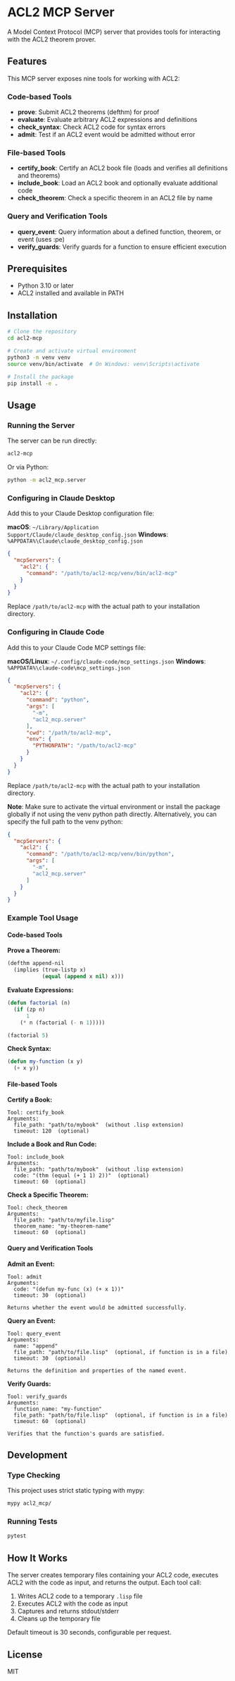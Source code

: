 # ACL2 MCP Server

A Model Context Protocol (MCP) server that provides tools for interacting with the ACL2 theorem prover.

## Features

This MCP server exposes nine tools for working with ACL2:

### Code-based Tools
- **prove**: Submit ACL2 theorems (defthm) for proof
- **evaluate**: Evaluate arbitrary ACL2 expressions and definitions
- **check_syntax**: Check ACL2 code for syntax errors
- **admit**: Test if an ACL2 event would be admitted without error

### File-based Tools
- **certify_book**: Certify an ACL2 book file (loads and verifies all definitions and theorems)
- **include_book**: Load an ACL2 book and optionally evaluate additional code
- **check_theorem**: Check a specific theorem in an ACL2 file by name

### Query and Verification Tools
- **query_event**: Query information about a defined function, theorem, or event (uses :pe)
- **verify_guards**: Verify guards for a function to ensure efficient execution

## Prerequisites

- Python 3.10 or later
- ACL2 installed and available in PATH

## Installation

```bash
# Clone the repository
cd acl2-mcp

# Create and activate virtual environment
python3 -m venv venv
source venv/bin/activate  # On Windows: venv\Scripts\activate

# Install the package
pip install -e .
```

## Usage

### Running the Server

The server can be run directly:

```bash
acl2-mcp
```

Or via Python:

```bash
python -m acl2_mcp.server
```

### Configuring in Claude Desktop

Add this to your Claude Desktop configuration file:

**macOS**: `~/Library/Application Support/Claude/claude_desktop_config.json`
**Windows**: `%APPDATA%\Claude\claude_desktop_config.json`

```json
{
  "mcpServers": {
    "acl2": {
      "command": "/path/to/acl2-mcp/venv/bin/acl2-mcp"
    }
  }
}
```

Replace `/path/to/acl2-mcp` with the actual path to your installation directory.

### Configuring in Claude Code

Add this to your Claude Code MCP settings file:

**macOS/Linux**: `~/.config/claude-code/mcp_settings.json`
**Windows**: `%APPDATA%\claude-code\mcp_settings.json`

```json
{
  "mcpServers": {
    "acl2": {
      "command": "python",
      "args": [
        "-m",
        "acl2_mcp.server"
      ],
      "cwd": "/path/to/acl2-mcp",
      "env": {
        "PYTHONPATH": "/path/to/acl2-mcp"
      }
    }
  }
}
```

Replace `/path/to/acl2-mcp` with the actual path to your installation directory.

**Note**: Make sure to activate the virtual environment or install the package globally if not using the venv python path directly. Alternatively, you can specify the full path to the venv python:

```json
{
  "mcpServers": {
    "acl2": {
      "command": "/path/to/acl2-mcp/venv/bin/python",
      "args": [
        "-m",
        "acl2_mcp.server"
      ]
    }
  }
}
```

### Example Tool Usage

#### Code-based Tools

**Prove a Theorem:**
```lisp
(defthm append-nil
  (implies (true-listp x)
           (equal (append x nil) x)))
```

**Evaluate Expressions:**
```lisp
(defun factorial (n)
  (if (zp n)
      1
    (* n (factorial (- n 1)))))

(factorial 5)
```

**Check Syntax:**
```lisp
(defun my-function (x y)
  (+ x y))
```

#### File-based Tools

**Certify a Book:**
```
Tool: certify_book
Arguments:
  file_path: "path/to/mybook"  (without .lisp extension)
  timeout: 120  (optional)
```

**Include a Book and Run Code:**
```
Tool: include_book
Arguments:
  file_path: "path/to/mybook"  (without .lisp extension)
  code: "(thm (equal (+ 1 1) 2))"  (optional)
  timeout: 60  (optional)
```

**Check a Specific Theorem:**
```
Tool: check_theorem
Arguments:
  file_path: "path/to/myfile.lisp"
  theorem_name: "my-theorem-name"
  timeout: 60  (optional)
```

#### Query and Verification Tools

**Admit an Event:**
```
Tool: admit
Arguments:
  code: "(defun my-func (x) (+ x 1))"
  timeout: 30  (optional)

Returns whether the event would be admitted successfully.
```

**Query an Event:**
```
Tool: query_event
Arguments:
  name: "append"
  file_path: "path/to/file.lisp"  (optional, if function is in a file)
  timeout: 30  (optional)

Returns the definition and properties of the named event.
```

**Verify Guards:**
```
Tool: verify_guards
Arguments:
  function_name: "my-function"
  file_path: "path/to/file.lisp"  (optional, if function is in a file)
  timeout: 60  (optional)

Verifies that the function's guards are satisfied.
```

## Development

### Type Checking

This project uses strict static typing with mypy:

```bash
mypy acl2_mcp/
```

### Running Tests

```bash
pytest
```

## How It Works

The server creates temporary files containing your ACL2 code, executes ACL2 with the code as input, and returns the output. Each tool call:

1. Writes ACL2 code to a temporary `.lisp` file
2. Executes ACL2 with the code as input
3. Captures and returns stdout/stderr
4. Cleans up the temporary file

Default timeout is 30 seconds, configurable per request.

## License

MIT
